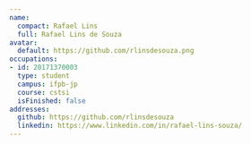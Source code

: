 ```yaml
---
name:
  compact: Rafael Lins
  full: Rafael Lins de Souza
avatar:
  default: https://github.com/rlinsdesouza.png
occupations:
- id: 20171370003
  type: student
  campus: ifpb-jp
  course: cstsi
  isFinished: false
addresses:
  github: https://github.com/rlinsdesouza
  linkedin: https://www.linkedin.com/in/rafael-lins-souza/
---
```

